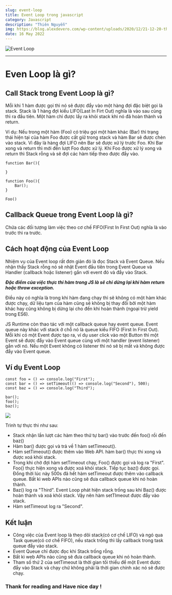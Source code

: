 ```yaml
---
slug: event-loop
title: Event Loop trong javascript
category: Javascript
description: "Thiên Nguyễn"
img: https://blog.alexdevero.com/wp-content/uploads/2020/12/21-12-20-the-javascript-event-loop-explained-blog.jpg
date: 16 May 2022
---
```


![Event Loop](https://blog.alexdevero.com/wp-content/uploads/2020/12/21-12-20-the-javascript-event-loop-explained-blog.jpg)

---

# Even Loop là gì?

## Call Stack trong Event Loop là gì?

Mỗi khi 1 hàm được gọi thì nó sẽ được đẩy vào một hàng đợi đặc biệt gọi là stack. Stack là 1 hàng đợi kiểu LIFO(Last In Firt Out) nghĩa là vào sau cùng thì ra đầu tiên. Một hàm chỉ được lấy ra khỏi stack khi nó đã hoàn thành và return.

Ví dụ: Nếu trong một hàm (Foo) có triệu gọi một hàm khác (Bar) thì trạng thái hiện tại của hàm Foo được cất giữ trong stack và hàm Bar sẽ được chèn vào stack. Vì đây là hàng đợi LIFO nên Bar sẽ được xử lý trước Foo. Khi Bar xong và return thì mới đến lượt Foo được xử lý. Khi Foo được xử lý xong và return thì Stack rỗng và sẽ đợi các hàm tiếp theo được đẩy vào.

```
function Bar(){

}

function Foo(){
    Bar();
}

Foo()
```

## Callback Queue trong Event Loop là gì?

Chứa các đối tượng làm việc theo cơ chế FIFO(First In First Out) nghĩa là vào trước thì ra trước.

## Cách hoạt động của Event Loop

Nhiệm vụ của Event loop rất đơn giản đó là đọc Stack và Event Queue. Nếu nhận thấy Stack rỗng nó sẽ nhặt Event đầu tiên trong Event Queue và Handler (callback hoặc listener) gắn với event đó và đẩy vào Stack.

**_Đặc điểm của việc thực thi hàm trong JS là sẽ chỉ dừng lại khi hàm return hoặc throw exception._**

Điều này có nghĩa là trong khi hàm đang chạy thì sẽ không có một hàm khác được chạy, dữ liệu tạm của hàm cũng sẽ không bị thay đổi bởi một hàm khác hay cũng không bị dừng lại cho đến khi hoàn thành (ngoại trừ yield trong ES6).

JS Runtime còn thao tác với một callback queue hay event queue. Event queue này khác với stack ở chỗ nó là queue kiểu FIFO (First In First Out).
Mỗi khi có một Event được tạo ra, ví dụ user click vào một Button thì một Event sẽ được đẩy vào Event queue cùng với một handler (event listener) gắn với nó. Nếu một Event không có listener thì nó sẽ bị mất và không được đẩy vào Event queue.

## Ví dụ Event Loop

```
const foo = () => console.log("First");
const bar = () => setTimeout(() => console.log("Second"), 500);
const baz = () => console.log("Third");

bar();
foo();
baz();
```

![](https://res.cloudinary.com/practicaldev/image/fetch/s--BLtCLQcd--/c_limit%2Cf_auto%2Cfl_progressive%2Cq_66%2Cw_880/https://devtolydiahallie.s3-us-west-1.amazonaws.com/gif14.1.gif)

Trình tự thực thi như sau:

- Stack nhận lần lượt các hàm theo thứ tự bar() vào trước đến foo() rồi đến baz()
- Hàm bar() được gọi và trả về 1 hàm setTimeout().
- Hàm setTimeout() được thêm vào Web API. hàm bar() thực thi xong và được xoá khỏi stack.
- Trong khi chờ đợi hàm setTimeout chạy, Foo() được gọi và log ra "First". Foo() thực hiện xong và được xoá khỏi stack. Tiếp tục baz() được gọi. Đồng thời lúc này 500s đã hết hàm setTimeout được thêm vào callback queue. Bất kì web APIs nào cũng sẽ đưa callback queue khi nó hoàn thành.
- Baz() log ra "Third". Event Loop phát hiện stack trống sau khi Baz() được hoàn thành và xoá khỏi stack. Vậy nên hàm setTImeout được đẩy vào stack.
- Hàm setTimeout log ra "Second".

## Kết luận

- Công việc của Event loop là theo dõi stack(có cơ chế LIFO) và ngó qua Task queue(có cơ chế FIFO), nếu stack trống thì lấy callback trong task queue đẩy vào stack.
- Event Queue chỉ được đọc khi Stack trống rỗng.
- Bất kì web APIs nào cũng sẽ đưa callback queue khi nó hoàn thành.
- Tham số thứ 2 của setTimeout là thời gian tối thiểu để một Event được đẩy vào Stack và chạy chứ không phải là thời gian chính xác nó sẽ được chạy.

### Thank for reading and Have nice day !
